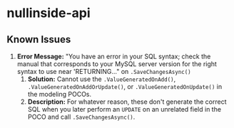 # nullinside-api

## Known Issues

1. **Error Message:** "You have an error in your SQL syntax; check the manual that corresponds to your MySQL server version for the right syntax to use near 'RETURNING..." on `.SaveChangesAsync()`
   1. **Solution:** Cannot use the `.ValueGeneratedOnAdd()`, `.ValueGeneratedOnAddOrUpdate()`, or `.ValueGeneratedOnUpdate()` in the modeling POCOs.
   2. **Description:** For whatever reason, these don't generate the correct SQL when you later perform an `UPDATE` on an unrelated field in the POCO and call `.SaveChangesAsync()`.